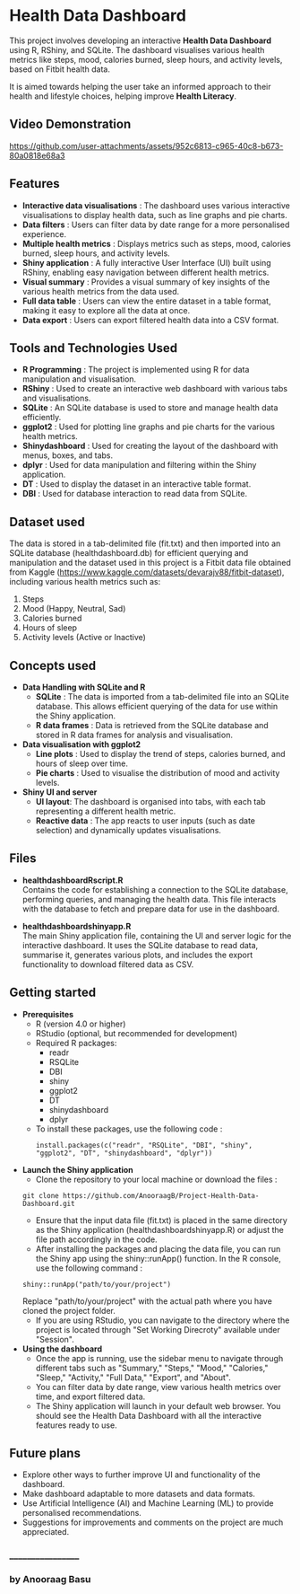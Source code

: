# Health Data Dashboard
 
This project involves developing an interactive **Health Data Dashboard** using R, RShiny, and SQLite. The dashboard visualises various health metrics like steps, mood, calories burned, sleep hours, and activity levels, based on Fitbit health data.

It is aimed towards helping the user take an informed approach to their health and lifestyle choices, helping improve **Health Literacy**.

## Video Demonstration

https://github.com/user-attachments/assets/952c6813-c965-40c8-b673-80a0818e68a3

## Features

* **Interactive data visualisations** : The dashboard uses various interactive visualisations to display health data, such as line graphs and pie charts.
* **Data filters** : Users can filter data by date range for a more personalised experience.
* **Multiple health metrics** : Displays metrics such as steps, mood, calories burned, sleep hours, and activity levels.
* **Shiny application** : A fully interactive User Interface (UI) built using RShiny, enabling easy navigation between different health metrics.
* **Visual summary** : Provides a visual summary of key insights of the various health metrics from the data used.
* **Full data table** : Users can view the entire dataset in a table format, making it easy to explore all the data at once.
* **Data export** : Users can export filtered health data into a CSV format.

## Tools and Technologies Used

* **R Programming** : The project is implemented using R for data manipulation and visualisation.
* **RShiny** : Used to create an interactive web dashboard with various tabs and visualisations.
* **SQLite** : An SQLite database is used to store and manage health data efficiently.
* **ggplot2** : Used for plotting line graphs and pie charts for the various health metrics.
* **Shinydashboard** : Used for creating the layout of the dashboard with menus, boxes, and tabs.
* **dplyr** : Used for data manipulation and filtering within the Shiny application.
* **DT** : Used to display the dataset in an interactive table format.
* **DBI** : Used for database interaction to read data from SQLite.

## Dataset used

The data is stored in a tab-delimited file (fit.txt) and then imported into an SQLite database (healthdashboard.db) for efficient querying and manipulation and the dataset used in this project is a Fitbit data file obtained from Kaggle (https://www.kaggle.com/datasets/devarajv88/fitbit-dataset), including various health metrics such as:
1. Steps
2. Mood (Happy, Neutral, Sad)
3. Calories burned
4. Hours of sleep
5. Activity levels (Active or Inactive)

## Concepts used

* **Data Handling with SQLite and R**
  * **SQLite** : The data is imported from a tab-delimited file into an SQLite database. This allows efficient querying of the data for use within the Shiny application.
  * **R data frames** : Data is retrieved from the SQLite database and stored in R data frames for analysis and visualisation.
* **Data visualisation with ggplot2**
  * **Line plots** : Used to display the trend of steps, calories burned, and hours of sleep over time.
  * **Pie charts** : Used to visualise the distribution of mood and activity levels.
* **Shiny UI and server**
  * **UI layout**: The dashboard is organised into tabs, with each tab representing a different health metric.
  * **Reactive data** : The app reacts to user inputs (such as date selection) and dynamically updates visualisations.

## Files

* **healthdashboardRscript.R** <br />
Contains the code for establishing a connection to the SQLite database, performing queries, and managing the health data. This file interacts with the database to fetch and prepare data for use in the dashboard.

* **healthdashboardshinyapp.R** <br />
The main Shiny application file, containing the UI and server logic for the interactive dashboard. It uses the SQLite database to read data, summarise it, generates various plots, and includes the export functionality to download filtered data as CSV.

## Getting started
* **Prerequisites**
  * R (version 4.0 or higher)
  * RStudio (optional, but recommended for development)
  * Required R packages:
    * readr
    * RSQLite
    * DBI
    * shiny
    * ggplot2
    * DT
    * shinydashboard
    * dplyr
  * To install these packages, use the following code :
    ```
    install.packages(c("readr", "RSQLite", "DBI", "shiny", "ggplot2", "DT", "shinydashboard", "dplyr"))
    ```
* **Launch the Shiny application**
  * Clone the repository to your local machine or download the files :
  ```
  git clone https://github.com/AnooraagB/Project-Health-Data-Dashboard.git
  ```
  * Ensure that the input data file (fit.txt) is placed in the same directory as the Shiny application (healthdashboardshinyapp.R) or adjust the file path accordingly in the code.
  * After installing the packages and placing the data file, you can run the Shiny app using the shiny::runApp() function. In the R console, use the following command :
  ```
  shiny::runApp("path/to/your/project")
  ```
  Replace "path/to/your/project" with the actual path where you have cloned the project folder.
  * If you are using RStudio, you can navigate to the directory where the project is located through "Set Working Direcroty" available under "Session".
* **Using the dashboard**
  * Once the app is running, use the sidebar menu to navigate through different tabs such as "Summary," "Steps," "Mood," "Calories," "Sleep," "Activity," "Full Data," "Export", and "About".
  * You can filter data by date range, view various health metrics over time, and export filtered data.
  * The Shiny application will launch in your default web browser. You should see the Health Data Dashboard with all the interactive features ready to use.

## Future plans

* Explore other ways to further improve UI and functionality of the dashboard.
* Make dashboard adaptable to more datasets and data formats.
* Use Artificial Intelligence (AI) and Machine Learning (ML) to provide personalised recommendations.
* Suggestions for improvements and comments on the project are much appreciated.

### ________________
### by Anooraag Basu
